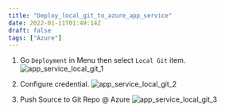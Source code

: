 ```yaml
---
title: "Deploy_local_git_to_azure_app_service"
date: 2022-01-11T01:49:14Z
draft: false
tags: ["Azure"]
---
```


1. Go `Deployment` in Menu then select `Local Git` item.
![app_service_local_git_1](https://i.imgur.com/7uakQw7.png)

2. Configure credential.
![app_service_local_git_2](https://i.imgur.com/MPShN47.png)

3. Push Source to Git Repo @ Azure
![app_service_local_git_3](https://i.imgur.com/FtrD4bP.png)
